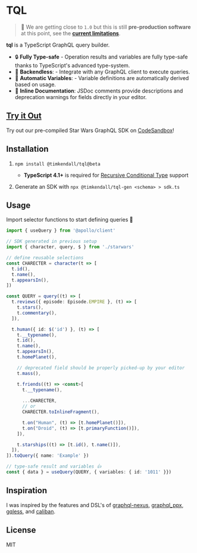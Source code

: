 # TQL

> 🚧 We are getting close to `1.0` but this is still **pre-production software** at this point, see the **[current limitations](./CURRENT_LIMITATIONS.md)**.

**tql** is a TypeScript GraphQL query builder.

- 🔒 **Fully Type-safe** - Operation results and variables are fully type-safe thanks to TypeScript's advanced type-system.
- 🔌 **Backendless**: - Integrate with any GraphQL client to execute queries.
- 🔮 **Automatic Variables**: - Variable definitions are automatically derived based on usage.
- 📝 **Inline Documentation**: JSDoc comments provide descriptions and deprecation warnings for fields directly in your editor.

## [Try it Out](https://codesandbox.io/s/tql-starwars-wlfg9?file=/src/index.ts&runonclick=1)

Try out our pre-compiled Star Wars GraphQL SDK on [CodeSandbox](https://codesandbox.io/s/tql-starwars-wlfg9?file=/src/index.ts&runonclick=1)!

## Installation

1. `npm install @timkendall/tql@beta`

   * **TypeScript 4.1+** is required for [Recursive Conditional Type](https://devblogs.microsoft.com/typescript/announcing-typescript-4-1/#recursive-conditional-types) support

2. Generate an SDK with `npx @timkendall/tql-gen <schema> > sdk.ts`


## Usage

Import selector functions to start defining queries 🎉

```typescript
import { useQuery } from '@apollo/client'

// SDK generated in previous setup
import { character, query, $ } from './starwars'

// define reusable selections
const CHARECTER = character(t => [
  t.id(),
  t.name(),
  t.appearsIn(),
])

const QUERY = query((t) => [
  t.reviews({ episode: Episode.EMPIRE }, (t) => [
    t.stars(),
    t.commentary(),
  ]),

  t.human({ id: $('id') }, (t) => [
    t.__typename(),
    t.id(),
    t.name(),
    t.appearsIn(),
    t.homePlanet(),

    // deprecated field should be properly picked-up by your editor
    t.mass(),

    t.friends((t) => <const>[
      t.__typename(),
      
      ...CHARECTER,
      // or
      CHARECTER.toInlineFragment(),

      t.on("Human", (t) => [t.homePlanet()]),
      t.on("Droid", (t) => [t.primaryFunction()]),
    ]),

    t.starships((t) => [t.id(), t.name()]),
  ]),
]).toQuery({ name: 'Example' })

// type-safe result and variables 👍
const { data } = useQuery(QUERY, { variables: { id: '1011' }})

```

## Inspiration

I was inspired by the features and DSL's of [graphql-nexus](https://github.com/graphql-nexus/schema), [graphql_ppx](https://github.com/mhallin/graphql_ppx), [gqless](https://github.com/gqless/gqless), and [caliban](https://github.com/ghostdogpr/caliban).

## License

MIT
